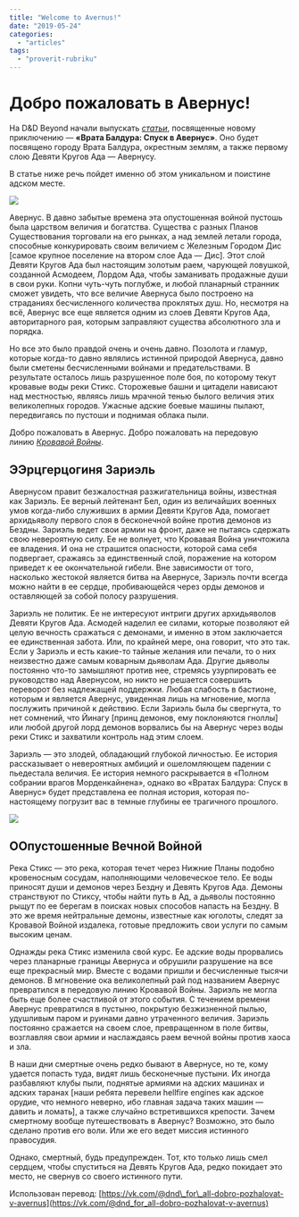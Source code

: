 ```yaml
---
title: "Welcome to Avernus!"
date: "2019-05-24"
categories: 
  - "articles"
tags: 
  - "proverit-rubriku"
---
```


# Добро пожаловать в Авернус!

На D&D Beyond начали выпускать _[статьи](https://vk.com/away.php?to=https%3A%2F%2Fwww.dndbeyond.com%2Fposts%2F494-live-from-the-descent-welcome-to-avernus&cc_key=)_, посвященные новому приключению — **«Врата Балдура: Спуск в Авернус»**. Оно будет посвящено городу Врата Балдура, окрестным землям, а также первому слою Девяти Кругов Ада — Авернусу.

В статье ниже речь пойдет именно об этом уникальном и поистине адском месте.

![](https://sun6-6.userapi.com/c850036/v850036233/189496/1RVC_tL-KX8.jpg)

Авернус. В давно забытые времена эта опустошенная войной пустошь была царством величия и богатства. Существа с разных Планов Существования торговали на его рынках, а над землей летали города, способные конкурировать своим величием с Железным Городом Дис \[самое крупное поселение на втором слое Ада — Дис\]. Этот слой Девяти Кругов Ада был настоящим золотым раем, чарующей ловушкой, созданной Асмодеем, Лордом Ада, чтобы заманивать продажные души в свои руки. Копни чуть-чуть поглубже, и любой планарный странник сможет увидеть, что все величие Авернуса было построено на страданиях бесчисленного количества проклятых душ. Но, несмотря на всё, Авернус все еще является одним из слоев Девяти Кругов Ада, авторитарного рая, которым заправляют существа абсолютного зла и порядка.

Но все это было правдой очень и очень давно. Позолота и гламур, которые когда-то давно являлись истинной природой Авернуса, давно были сметены бесчисленными войнами и предательствами. В результате осталось лишь разрушенное поле боя, по которому текут кровавые воды реки Стикс. Сторожевые башни и цитадели нависают над местностью, являясь лишь мрачной тенью былого величия этих великолепных городов. Ужасные адские боевые машины пылают, передвигаясь по пустоши и поднимая облака пыли.

Добро пожаловать в Авернус. Добро пожаловать на передовую линию _[Кровавой Войны](https://vk.com/@dnd_for_all-krovavoya-voina-maik-merls-o-polnom-sobranii-vr)_.

## ЭЭрцгерцогиня Зариэль

Авернусом правит безжалостная разжигательница войны, известная как Зариэль. Ее верный лейтенант Бел, один из величайших военных умов когда-либо служивших в армии Девяти Кругов Ада, помогает архидьяволу первого слоя в бесконечной войне против демонов из Бездны. Зариэль ведет свои армии на фронт, даже не пытаясь сдержать свою невероятную силу. Ее не волнует, что Кровавая Война уничтожила ее владения. И она не страшится опасности, которой сама себя подвергает, сражаясь за единственный слой, поражение на котором приведет к ее окончательной гибели. Вне зависимости от того, насколько жестокой является битва на Авернусе, Зариэль почти всегда можно найти в ее сердце, пробивающейся через орды демонов и оставляющей за собой полосу разрушения.

Зариэль не политик. Ее не интересуют интриги других архидьяволов Девяти Кругов Ада. Асмодей наделил ее силами, которые позволяют ей целую вечность сражаться с демонами, и именно в этом заключается ее единственная забота. Или, по крайней мере, она говорит, что это так. Если у Зариэль и есть какие-то тайные желания или печали, то о них неизвестно даже самым коварным дьяволам Ада. Другие дьяволы постоянно что-то замышляют против нее, стремясь узурпировать ее руководство над Авернусом, но никто не решается совершить переворот без надлежащей поддержки. Любая слабость в бастионе, которым и является Авернус, увиденная лишь на мгновение, могла послужить причиной к действию. Если Зариэль была бы свергнута, то нет сомнений, что Йинагу \[принц демонов, ему поклоняются гноллы\] или любой другой лорд демонов ворвались бы на Авернус через воды реки Стикс и захватили контроль над этим слоем.

Зариэль — это злодей, обладающий глубокой личностью. Ее история рассказывает о невероятных амбиций и ошеломляющем падении с пьедестала величия. Ее история немного раскрывается в «Полном собрании врагов Морденкайнена», однако во «Вратах Балдура: Спуск в Авернус» будет представлена ее полная история, которая по-настоящему погрузит вас в темные глубины ее трагичного прошлого.

![](https://pp.userapi.com/c851428/v851428233/12dd12/f5offDu1GuM.jpg)

## ООпустошенные Вечной Войной

Река Стикс — это река, которая течет через Нижние Планы подобно кровеносным сосудам, наполняющими человеческое тело. Ее воды приносят души и демонов через Бездну и Девять Кругов Ада. Демоны странствуют по Стиксу, чтобы найти путь в Ад, а дьяволы постоянно рыщут по ее берегам в поисках новых способов напасть на Бездну. В это же время нейтральные демоны, известные как юголоты, следят за Кровавой Войной издалека, готовые предложить свои услуги по самым высоким ценам.

Однажды река Стикс изменила свой курс. Ее адские воды прорвались через планарные границы Авернуса и обрушили разрушение на все еще прекрасный мир. Вместе с водами пришли и бесчисленные тысячи демонов. В мгновение ока великолепный рай под названием Авернус превратился в передовую линию Кровавой Войны. Зариэль не могла быть еще более счастливой от этого события. С течением времени Авернус превратился в пустыню, покрытую безжизненной пылью, удушливым паром и руинами давно утраченного величия. Зариэль постоянно сражается на своем слое, превращенном в поле битвы, возглавляя свои армии и наслаждаясь раем вечной войны против хаоса и зла.

В наши дни смертные очень редко бывают в Авернусе, но те, кому удается попасть туда, видят лишь бесконечные пустыни. Их иногда разбавляют клубы пыли, поднятые армиями на адских машинах и адских таранах \[наши ребята перевели hellfire engines как адское орудие, что немного неверно, ибо главная задача таких машин — давить и ломать\], а также случайно встретившихся крепости. Зачем смертному вообще путешествовать в Авернус? Возможно, это было сделано против его воли. Или же его ведет миссия истинного правосудия.

Однако, смертный, будь предупрежден. Тот, кто только лишь смел сердцем, чтобы спуститься на Девять Кругов Ада, редко покидает это место, не свернув со своего истинного пути.

Использован перевод: [https://vk.com/@dnd\_for\_all-dobro-pozhalovat-v-avernus](https://vk.com/@dnd_for_all-dobro-pozhalovat-v-avernus)

